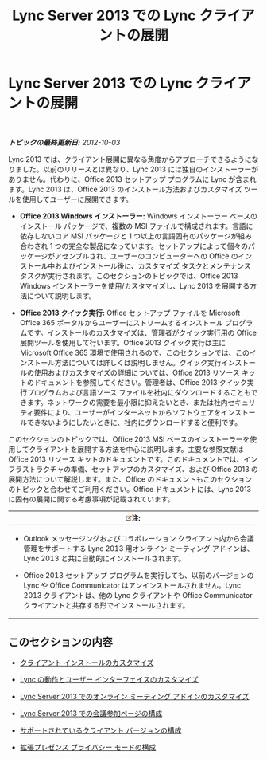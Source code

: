 ﻿---
title: Lync Server 2013 での Lync クライアントの展開
TOCTitle: Lync Server 2013 での Lync クライアントの展開
ms:assetid: 3d10abf2-d484-4fa0-8f10-4a5f9dfba4f5
ms:mtpsurl: https://technet.microsoft.com/ja-jp/library/JJ204827(v=OCS.15)
ms:contentKeyID: 48271837
ms.date: 05/19/2016
mtps_version: v=OCS.15
ms.translationtype: HT
---

# Lync Server 2013 での Lync クライアントの展開

 

_**トピックの最終更新日:** 2012-10-03_

Lync 2013 では、クライアント展開に異なる角度からアプローチできるようになりました。以前のリリースとは異なり、Lync 2013 には独自のインストーラーがありません。代わりに、Office 2013 セットアップ プログラムに Lync が含まれます。Lync 2013 は、Office 2013 のインストール方法およびカスタマイズ ツールを使用してユーザーに展開できます。

  - **Office 2013 Windows インストーラー:** Windows インストーラー ベースのインストール パッケージで、複数の MSI ファイルで構成されます。言語に依存しないコア MSI パッケージと 1 つ以上の言語固有のパッケージが組み合わされ 1 つの完全な製品になっています。セットアップによって個々のパッケージがアセンブルされ、ユーザーのコンピューターへの Office のインストール中およびインストール後に、カスタマイズ タスクとメンテナンス タスクが実行されます。このセクションのトピックでは、Office 2013 Windows インストーラーを使用/カスタマイズし、Lync 2013 を展開する方法について説明します。

  - **Office 2013 クイック実行:** Office セットアップ ファイルを Microsoft Office 365 ポータルからユーザーにストリームするインストール プログラムです。インストールのカスタマイズは、管理者がクイック実行用の Office 展開ツールを使用して行います。Office 2013 クイック実行は主に Microsoft Office 365 環境で使用されるので、このセクションでは、このインストール方法については詳しくは説明しません。クイック実行インストールの使用およびカスタマイズの詳細については、Office 2013 リソース キットのドキュメントを参照してください。管理者は、Office 2013 クイック実行プログラムおよび言語ソース ファイルを社内にダウンロードすることもできます。ネットワークの需要を最小限に抑えたいとき、または社内セキュリティ要件により、ユーザーがインターネットからソフトウェアをインストールできないようにしたいときに、社内にダウンロードすると便利です。

このセクションのトピックでは、Office 2013 MSI ベースのインストーラーを使用してクライアントを展開する方法を中心に説明します。主要な参照文献は Office 2013 リソース キットのドキュメントです。このドキュメントでは、インフラストラクチャの準備、セットアップのカスタマイズ、および Office 2013 の展開方法について解説します。また、Office のドキュメントもこのセクションのトピックと合わせてご利用ください。Office ドキュメントには、Lync 2013 に固有の展開に関する考慮事項が記載されています。

<table>
<colgroup>
<col style="width: 100%" />
</colgroup>
<thead>
<tr class="header">
<th><img src="images/Gg412781.note(OCS.15).gif" title="note" alt="note" />注:</th>
</tr>
</thead>
<tbody>
<tr class="odd">
<td><ul>
<li><p>Outlook メッセージングおよびコラボレーション クライアント内から会議管理をサポートする Lync 2013 用オンライン ミーティング アドインは、Lync 2013 と共に自動的にインストールされます。</p></li>
<li><p>Office 2013 セットアップ プログラムを実行しても、以前のバージョンの Lync や Office Communicator はアンインストールされません。Lync 2013 クライアントは、他の Lync クライアントや Office Communicator クライアントと共存する形でインストールされます。</p></li>
</ul></td>
</tr>
</tbody>
</table>


## このセクションの内容

  - [クライアント インストールのカスタマイズ](lync-server-2013-customizing-client-installation.md)

  - [Lync の動作とユーザー インターフェイスのカスタマイズ](lync-server-2013-customizing-lync-behavior-and-the-user-interface.md)

  - [Lync Server 2013 でのオンライン ミーティング アドインのカスタマイズ](lync-server-2013-customizing-the-online-meeting-add-in.md)

  - [Lync Server 2013 での会議参加ページの構成](lync-server-2013-configuring-the-meeting-join-page.md)

  - [サポートされているクライアント バージョンの構成](lync-server-2013-configuring-supported-client-versions.md)

  - [拡張プレゼンス プライバシー モードの構成](lync-server-2013-configuring-enhanced-presence-privacy-mode.md)

